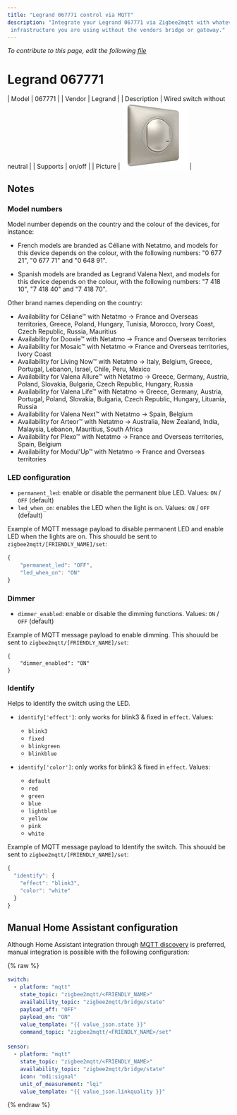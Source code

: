 ```yaml
---
title: "Legrand 067771 control via MQTT"
description: "Integrate your Legrand 067771 via Zigbee2mqtt with whatever smart home
 infrastructure you are using without the vendors bridge or gateway."
---
```


*To contribute to this page, edit the following
[file](https://github.com/Koenkk/zigbee2mqtt.io/blob/master/docs/devices/067771.md)*

# Legrand 067771

| Model | 067771  |
| Vendor  | Legrand  |
| Description | Wired switch without neutral |
| Supports | on/off |
| Picture | ![Legrand 067771](../images/devices/067771.jpg) |

## Notes


### Model numbers
Model number depends on the country and the colour of the devices, for instance:

- French models are branded as Céliane with Netatmo, and models for this device depends on the colour, with the following numbers: "0 677 21", "0 677 71" and "0 648 91".

- Spanish models are branded as Legrand Valena Next, and models for this device depends on the colour, with the following numbers: "7 418 10", "7 418 40" and "7 418 70".

Other brand names depending on the country:
- Availability for Céliane™ with Netatmo &#8594;	 France and Overseas territories, Greece, Poland, Hungary, Tunisia, Morocco, Ivory Coast, Czech Republic, Russia, Mauritius
- Availability for Dooxie™ with Netatmo &#8594;	 France and Overseas territories
- Availability for Mosaic™ with Netatmo &#8594;	 France and Overseas territories, Ivory Coast
- Availability for Living Now™ with Netatmo &#8594;	 Italy, Belgium, Greece, Portugal, Lebanon, Israel, Chile, Peru, Mexico
- Availability for Valena Allure™ with Netatmo &#8594;	 Greece, Germany, Austria, Poland, Slovakia, Bulgaria, Czech Republic, Hungary, Russia
- Availability for Valena Life™ with Netatmo &#8594;	Greece, Germany, Austria, Portugal, Poland, Slovakia, Bulgaria, Czech Republic, Hungary, Lituania, Russia
- Availability for Valena Next™ with Netatmo &#8594;	Spain, Belgium
- Availability for Arteor™ with Netatmo &#8594;	Australia, New Zealand, India, Malaysia, Lebanon, Mauritius, South Africa
- Availability for Plexo™ with Netatmo &#8594;	France and Overseas territories, Spain, Belgium
- Availability for Modul'Up™ with Netatmo &#8594;	France and Overseas territories

### LED configuration
* `permanent_led`: enable or disable the permanent blue LED. Values: `ON` / `OFF` (default)
* `led_when_on`: enables the LED when the light is on. Values: `ON` / `OFF` (default)

Example of MQTT message payload to disable permanent LED and enable LED when the lights are on. This shouuld be sent to `zigbee2mqtt/[FRIENDLY_NAME]/set`:

```js
{
    "permanent_led": "OFF",
    "led_when_on": "ON"
}
```

### Dimmer
* `dimmer_enabled`: enable or disable the dimming functions. Values: `ON` / `OFF` (default)

Example of MQTT message payload to enable dimming. This shouuld be sent to `zigbee2mqtt/[FRIENDLY_NAME]/set`:

```
{
    "dimmer_enabled": "ON"
}
```

### Identify
Helps to identify the switch using the LED.

* `identify['effect']`:  only works for blink3 & fixed in `effect`. Values:
    - `blink3`
    - `fixed`
    - `blinkgreen`
    - `blinkblue`

* `identify['color']`:  only works for blink3 & fixed in `effect`. Values:
    - `default`
    - `red`
    - `green`
    - `blue`
    - `lightblue`
    - `yellow`
    - `pink`
    - `white`

Example of MQTT message payload to Identify the switch. This shouuld be sent to `zigbee2mqtt/[FRIENDLY_NAME]/set`:

```js
{
  "identify": {
    "effect": "blink3",
    "color": "white"
  }
}
```


## Manual Home Assistant configuration
Although Home Assistant integration through [MQTT discovery](../integration/home_assistant) is preferred,
manual integration is possible with the following configuration:


{% raw %}
```yaml
switch:
  - platform: "mqtt"
    state_topic: "zigbee2mqtt/<FRIENDLY_NAME>"
    availability_topic: "zigbee2mqtt/bridge/state"
    payload_off: "OFF"
    payload_on: "ON"
    value_template: "{{ value_json.state }}"
    command_topic: "zigbee2mqtt/<FRIENDLY_NAME>/set"

sensor:
  - platform: "mqtt"
    state_topic: "zigbee2mqtt/<FRIENDLY_NAME>"
    availability_topic: "zigbee2mqtt/bridge/state"
    icon: "mdi:signal"
    unit_of_measurement: "lqi"
    value_template: "{{ value_json.linkquality }}"
```
{% endraw %}


